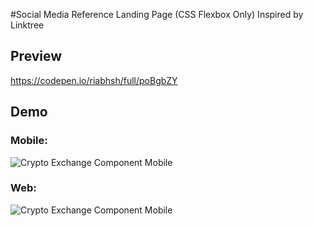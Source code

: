 #Social Media Reference Landing Page (CSS Flexbox Only)
Inspired by Linktree

## Preview
https://codepen.io/riabhsh/full/poBgbZY

## Demo
### Mobile:
![Crypto Exchange Component Mobile]()

### Web:
![Crypto Exchange Component Mobile]()